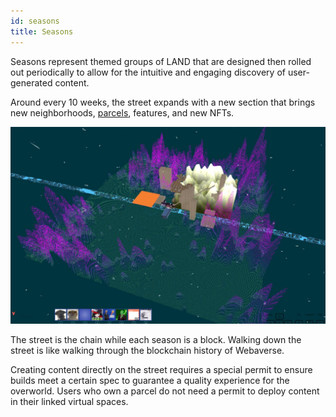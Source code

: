```yaml
---
id: seasons
title: Seasons
---
```


Seasons represent themed groups of LAND that are designed then rolled out periodically to allow for the intuitive and engaging discovery of user-generated content.

Around every 10 weeks, the street expands with a new section that brings new neighborhoods, [parcels](./parcels), features, and new NFTs.

![Birds eye view of the Genesis season](/img/season0.jpg)

The street is the chain while each season is a block. Walking down the street is like walking through the blockchain history of Webaverse.

Creating content directly on the street requires a special permit to ensure builds meet a certain spec to guarantee a quality experience for the overworld. Users who own a parcel do not need a permit to deploy content in their linked virtual spaces.